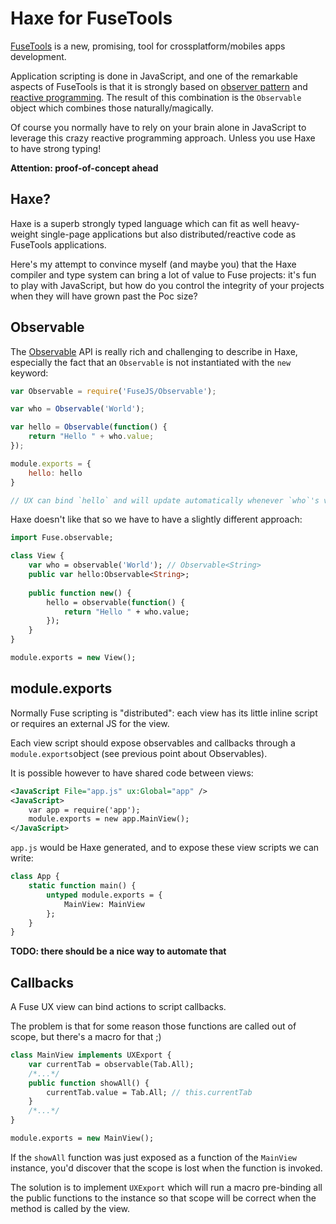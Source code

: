 # Haxe for FuseTools

[FuseTools](https://www.fusetools.com/) is a new, promising, tool for crossplatform/mobiles apps development.

Application scripting is done in JavaScript, and one of the remarkable aspects of FuseTools is
that it is strongly based on [observer pattern](https://en.wikipedia.org/wiki/Observer_pattern) and [reactive programming](https://en.wikipedia.org/wiki/Reactive_programming). The result of this 
combination is the `Observable` object which combines those naturally/magically.

Of course you normally have to rely on your brain alone in JavaScript to leverage this crazy 
reactive programming approach. Unless you use Haxe to have strong typing!

**Attention: proof-of-concept ahead**

## Haxe?

Haxe is a superb strongly typed language which can fit as well heavy-weight single-page
applications but also distributed/reactive code as FuseTools applications.

Here's my attempt to convince myself (and maybe you) that the Haxe compiler and type system can bring a lot of 
value to Fuse projects: it's fun to play with JavaScript, but how do you control the integrity of your projects
when they will have grown past the Poc size?

## Observable

The [Observable](https://www.fusetools.com/learn/fusejs#-observable-s) API is really rich and 
challenging to describe in Haxe, especially the fact that an `Observable` is not instantiated 
with the `new` keyword:

```javascript
var Observable = require('FuseJS/Observable');

var who = Observable('World');

var hello = Observable(function() {
	return "Hello " + who.value;
});

module.exports = {
	hello: hello
}

// UX can bind `hello` and will update automatically whenever `who`'s value change!!!
```

Haxe doesn't like that so we have to have a slightly different approach:

```haxe
import Fuse.observable;

class View {
	var who = observable('World'); // Observable<String>
	public var hello:Observable<String>;
	
	public function new() {
		hello = observable(function() {
			return "Hello " + who.value;
		});
	}
}

module.exports = new View();
```

## module.exports

Normally Fuse scripting is "distributed": each view has its little inline script or requires an
external JS for the view. 

Each view script should expose observables and callbacks through a `module.exports`object 
(see previous point about Observables).

It is possible however to have shared code between views:

```xml
<JavaScript File="app.js" ux:Global="app" />
<JavaScript>
	var app = require('app');
	module.exports = new app.MainView();
</JavaScript> 
```

`app.js` would be Haxe generated, and to expose these view scripts we can write:

```haxe
class App {
	static function main() {
		untyped module.exports = {
			MainView: MainView
		};
	}
}
```

**TODO: there should be a nice way to automate that**

## Callbacks

A Fuse UX view can bind actions to script callbacks. 

The problem is that for some reason those functions are called out of scope, but there's a 
macro for that ;)

```haxe
class MainView implements UXExport {
	var currentTab = observable(Tab.All);
	/*...*/	
	public function showAll() {
		currentTab.value = Tab.All; // this.currentTab
	}
	/*...*/	
}

module.exports = new MainView();
```

If the `showAll` function was just exposed as a function of the `MainView` instance, you'd 
discover that the scope is lost when the function is invoked. 

The solution is to implement `UXExport` which will run a macro pre-binding all the public functions
to the instance so that scope will be correct when the method is called by the view. 
